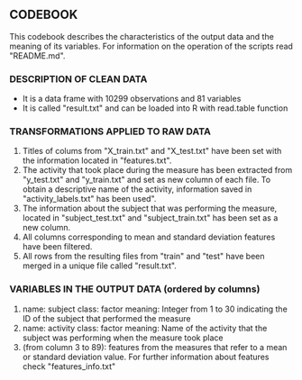 ## CODEBOOK
This codebook describes the characteristics of the output data and the meaning of its variables. For information on the operation of the scripts read "README.md".

### DESCRIPTION OF CLEAN DATA

- It is a data frame with 10299 observations and 81 variables
- It is called "result.txt" and can be loaded into R with read.table function

### TRANSFORMATIONS APPLIED TO RAW DATA

1. Titles of colums from "X_train.txt" and "X_test.txt" have been set with the information located in "features.txt".
2. The activity that took place during the measure has been extracted from "y_test.txt" and "y_train.txt" and set as new column of each file. To obtain a descriptive name of the activity, information saved in "activity_labels.txt" has been used".
3. The information about the subject that was performing the measure, located in "subject_test.txt" and "subject_train.txt" has been set as a new column.
4. All columns corresponding to mean and standard deviation features have been filtered.
5. All rows from the resulting files from "train" and "test" have been merged in a unique file called "result.txt".

### VARIABLES IN THE OUTPUT DATA (ordered by columns)

1. name: subject  class: factor  meaning: Integer from 1 to 30 indicating the ID of the subject that performed the measure
2. name: activity  class: factor  meaning: Name of the activity that the subject was performing when the measure took place
3. (from column 3 to 89): features from the measures that refer to a mean or standard deviation value. For further information about features check "features_info.txt" 


